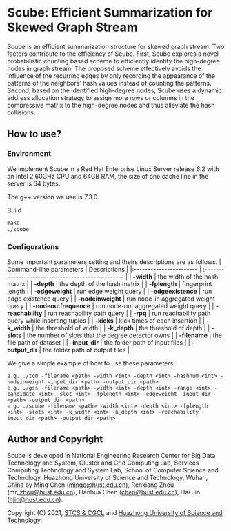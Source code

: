 # Scube: Efficient Summarization for Skewed Graph Stream
Scube is an efficient summarization structure for skewed graph stream. Two factors contribute to the efficiency of Scube. First, Scube explores a novel probabilistic counting based scheme to efficiently identify the high-degree nodes in graph stream. 
The proposed scheme effectively avoids the influence of the recurring edges by only recording the appearance of the patterns of the neighbors' hash values instead of counting the patterns. Second, based on the identified high-degree nodes, Scube uses a dynamic address allocation strategy to assign more rows or columns in the compressive matrix to the high-degree nodes and thus alleviate the hash collisions. 

## How to use?
### Environment
We implement Scube in a Red Hat Enterprise Linux Server release 6.2 with an Intel 2.60GHz CPU and 64GB RAM, the size of one cache line in the server is 64 bytes. 

The g++ version we use is 7.3.0.

Build

```txt
make
./scube
```

### Configurations
Some important parameters setting and theirs descriptions are as follows.
| Command-line parameters | Descriptions                                       |
|:----------------------- | :------------------------------------------------- |
| **-width**              | the width of the hash matrix                       |
| **-depth**              | the depth of the hash matrix                       |
| **-fplength**           | fingerprint length                                 | 
| **-edgeweight**         | run edge weight query                              |
| **-edgeexistence**      | run edge existence query                           |
| **-nodeinweight**       | run node-in aggregated weight query                |
| **-nodeoutfrequence**   | run node-out aggregated weight query               |
| **-reachability**       | run reachability path query                        |
| **-rpq**                | run reachability path query while inserting tuples |
| **-kicks**              | kick times of each insertion                       |
| **-k_width**            | the threshold of width                             |
| **-k_depth**            | the threshold of depth                             |
| **-slots**              | the number of slots that the degree detector owns  |
| **-filename**           | the file path of dataset                           |
| **-input_dir**          | the folder path of input files                     |
| **-output_dir**         | the folder path of output files                    |

We give a simple example of how to use these parameters:
``` code
e.g. ./tcm -filename <path> -width <int> -depth <int> -hashnum <int> -nodeinweight -input_dir <path> -output_dir <path>
e.g. ./gss -filename <path> -width <int> -depth <int> -range <int> -candidate <int> -slot <int> -fplength <int> -edgeweight -input_dir <path> -output_dir <path>
e.g. ./scube -filename <path> -width <int> -depth <int> -fplength <int> -slots <int> -k_width <int> -k_depth <int> -reachability -input_dir <path> -output_dir <path>
```


## Author and Copyright

Scube is developed in National Engineering Research Center for Big Data Technology and System, Cluster and Grid Computing Lab, Services Computing Technology and System Lab, School of Computer Science and Technology, Huazhong University of Science and Technology, Wuhan, China by Ming Chen (mingc@hust.edu.cn), Renxiang Zhou (mr\_zhou@hust.edu.cn), Hanhua Chen (chen@hust.edu.cn), Hai Jin (hjin@hust.edu.cn).

Copyright (C) 2021, [STCS & CGCL](http://grid.hust.edu.cn/) and [Huazhong University of Science and Technology](http://www.hust.edu.cn).
